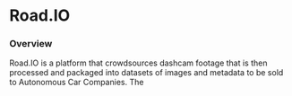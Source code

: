 # Road.IO
<h3>Overview</h3>
Road.IO is a platform that crowdsources dashcam footage that is then processed and packaged into datasets of images and metadata to be sold to Autonomous Car Companies.
The 
